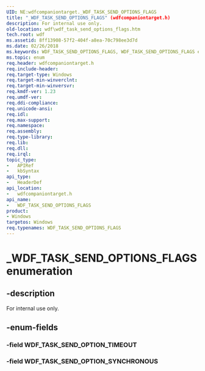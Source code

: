 ```yaml
---
UID: NE:wdfcompaniontarget._WDF_TASK_SEND_OPTIONS_FLAGS
title: "_WDF_TASK_SEND_OPTIONS_FLAGS" (wdfcompaniontarget.h)
description: For internal use only.
old-location: wdf\wdf_task_send_options_flags.htm
tech.root: wdf
ms.assetid: 8ff13908-57f2-404f-a8ea-70c798ee3d7d
ms.date: 02/26/2018
ms.keywords: WDF_TASK_SEND_OPTIONS_FLAGS, WDF_TASK_SEND_OPTIONS_FLAGS enumeration, WDF_TASK_SEND_OPTION_SYNCHRONOUS, WDF_TASK_SEND_OPTION_TIMEOUT, _WDF_TASK_SEND_OPTIONS_FLAGS, wdf.wdf_task_send_options_flags, wdfcompaniontarget/WDF_TASK_SEND_OPTIONS_FLAGS, wdfcompaniontarget/WDF_TASK_SEND_OPTION_SYNCHRONOUS, wdfcompaniontarget/WDF_TASK_SEND_OPTION_TIMEOUT
ms.topic: enum
req.header: wdfcompaniontarget.h
req.include-header: 
req.target-type: Windows
req.target-min-winverclnt: 
req.target-min-winversvr: 
req.kmdf-ver: 1.23
req.umdf-ver: 
req.ddi-compliance: 
req.unicode-ansi: 
req.idl: 
req.max-support: 
req.namespace: 
req.assembly: 
req.type-library: 
req.lib: 
req.dll: 
req.irql: 
topic_type:
-	APIRef
-	kbSyntax
api_type:
-	HeaderDef
api_location:
-	wdfcompaniontarget.h
api_name:
-	WDF_TASK_SEND_OPTIONS_FLAGS
product:
- Windows
targetos: Windows
req.typenames: WDF_TASK_SEND_OPTIONS_FLAGS
---
```


# _WDF_TASK_SEND_OPTIONS_FLAGS enumeration


## -description


For internal use only.


## -enum-fields




### -field WDF_TASK_SEND_OPTION_TIMEOUT


### -field WDF_TASK_SEND_OPTION_SYNCHRONOUS

